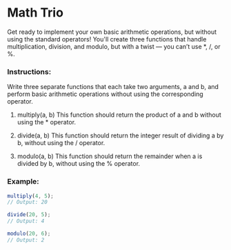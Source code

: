 # Math Trio

Get ready to implement your own basic arithmetic operations, but without using the standard operators! You'll create three functions that handle multiplication, division, and modulo, but with a twist — you can’t use \*, /, or %.

### Instructions:

Write three separate functions that each take two arguments, a and b, and perform basic arithmetic operations without using the corresponding operator.

1. multiply(a, b)
   This function should return the product of a and b without using the \* operator.

2. divide(a, b)
   This function should return the integer result of dividing a by b, without using the / operator.

3. modulo(a, b)
   This function should return the remainder when a is divided by b, without using the % operator.

### Example:

```js
multiply(4, 5);
// Output: 20

divide(20, 5);
// Output: 4

modulo(20, 6);
// Output: 2
```
